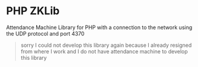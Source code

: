 # PHP ZKLib #

Attendance Machine Library for PHP with a connection to the network using the UDP protocol and port 4370

> sorry I could not develop this library again because I already resigned from where I work and I do not have attendance machine to develop this library
